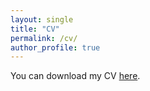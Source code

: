 ```yaml
---
layout: single
title: "CV"
permalink: /cv/
author_profile: true
---
```


You can download my CV [here](/files/PVS_CV.pdf).
